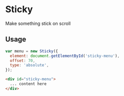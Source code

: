# Sticky

Make something stick on scroll

## Usage

````js
var menu = new Sticky({
  element: document.getElementById('sticky-menu'),
  offset: 70,
  type: 'absolute',
});
````

````html
<div id="sticky-menu">
  ... content here
</div>
````
